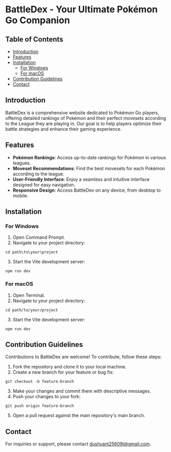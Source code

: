 # BattleDex - Your Ultimate Pokémon Go Companion

## Table of Contents

- [Introduction](#introduction)
- [Features](#features)
- [Installation](#installation)
  - [For Windows](#for-windows)
  - [For macOS](#for-macos)
- [Contribution Guidelines](#contribution-guidelines)
- [Contact](#contact)

## Introduction
BattleDex is a comprehensive website dedicated to Pokémon Go players, offering detailed rankings of Pokémon and their perfect movesets according to the League they are playing in. Our goal is to help players optimize their battle strategies and enhance their gaming experience.

## Features

- **Pokémon Rankings**: Access up-to-date rankings for Pokémon in various leagues.
- **Moveset Recommendations**: Find the best movesets for each Pokémon according to the league.
- **User-Friendly Interface**: Enjoy a seamless and intuitive interface designed for easy navigation.
- **Responsive Design**: Access BattleDex on any device, from desktop to mobile.

## Installation

### For Windows

1. Open Command Prompt.
2. Navigate to your project directory:
```
cd path\to\your\project
```
3. Start the Vite development server:
```
npm run dev
```

### For macOS

1. Open Terminal.
2. Navigate to your project directory:
```
cd path/to/your/project
```
3. Start the Vite development server:
```
npm run dev
```

## Contribution Guidelines
Contributions to BattleDex are welcome! To contribute, follow these steps:

1. Fork the repository and clone it to your local machine.
2. Create a new branch for your feature or bug fix:
```
git checkout -b feature-branch
```
3. Make your changes and commit them with descriptive messages.
4. Push your changes to your fork:
```
git push origin feature-branch
```
5. Open a pull request against the main repository's main branch.

## Contact
For inquiries or support, please contact dushyant25609l@gmail.com.
